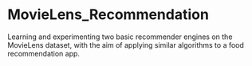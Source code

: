 # MovieLens_Recommendation
Learning and experimenting two basic recommender engines on the MovieLens dataset, with the aim of applying similar algorithms to a food recommendation app.  
